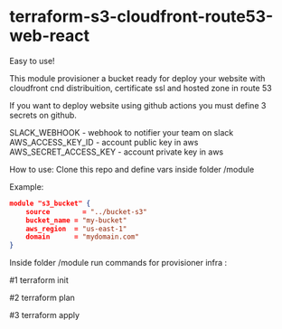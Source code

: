 # terraform-s3-cloudfront-route53-web-react

Easy to use!

This module provisioner a bucket ready for deploy your website with cloudfront cnd distribuition, 
certificate ssl and hosted zone in route 53



If you want to deploy website using github actions you must define 3 secrets on github.


SLACK_WEBHOOK - webhook to notifier your team on slack  
AWS_ACCESS_KEY_ID - account public key in aws 
AWS_SECRET_ACCESS_KEY - account private key in aws


How to use:
Clone this repo and define vars inside folder /module


Example:
```json
module "s3_bucket" {
    source        = "../bucket-s3"
    bucket_name = "my-bucket"
    aws_region  = "us-east-1"
    domain      = "mydomain.com"
}
```

Inside folder /module run commands for provisioner infra :

#1 terraform init

#2 terraform plan

#3 terraform apply

